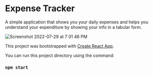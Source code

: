 # Expense Tracker

A simple application that shows you your daily expenses and helps you understand your expenditure by showing your info in a tabular form.

![Screenshot 2022-07-29 at 7 01 46 PM](https://user-images.githubusercontent.com/84635960/181771666-22e1f42d-6804-42b1-9c07-31fdb7314cda.png)

This project was bootstrapped with [Create React App](https://github.com/facebook/create-react-app).

You can run this project directory using the command:

### `npm start`
